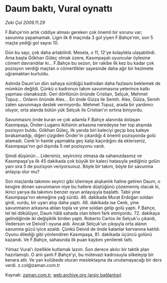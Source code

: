 # Daum baktı, Vural oynattı

*Zeki Çol 2009.11.29*

<tr><td class="metin" colspan="2" style="padding-top: 20px; padding-left: 5px; ">F.Bahçe'nin artık ciddiye alması gereken çok önemli bir sorunu var; savunma yapamamak. Ligin ilk 8 maçında 3 gol yiyen F.Bahçe'nin, son 5 maçta yediği gol sayısı 10.</td></tr><tr><td class="metin" colspan="2" style="padding-top: 20px; padding-left: 5px; "><p>Dün bu sayı, çok daha artabilirdi. Mesela, o 11, 12'ye kolaylıkla ulaşabilirdi. Ama başta Gökhan Güleç olmak üzere, Kasımpaşalı oyuncular öylesine cömert davrandılar ki... F.Bahçe bu sezon, bir rakibe ilk kez bu kadar çok pozisyon verdiği maçtan o cömertlikler sayesinde daha ağır bir hezimete uğramaktan kurtuldu.
<p>Aslında Daum'un dün sahaya sürdüğü kadrodan daha fazlasını beklemek de mümkün değildi. Çünkü o kadronun takım savunmasına yeterince katkı yapması olanaksızdı. Geri dörtlünün önünde Cristian, Selçuk, Mehmet Topuz... Onların önünde Alex... En önde Güiza ile Semih. Alex, Güiza, Semih zaten savunmaya destek vermiyordu. Mehmet Topuz, arada bir yardımcı oluyor, orta alanda bütün yük Selçuk ile Cristian'ın sırtına biniyordu.
<p>Savunmasını önde kuran ve çok adamla F.Bahçe alanında dolaşan Kasımpaşa, Önder-Lugano ikilisinin arkasına neredeyse her top atışında pozisyon buldu. Gökhan Güleç, ilk yarıda biri kaleciyi geçip boş kaleye bırakamadığı, diğeri çizgiden Önder'in çıkardığı 4 önemli pozisyonda golü atamadı. Cenk'in hamle yapmakta geç kalıp kaçırdığını da eklerseniz, Kasımpaşa'nın gol dışında 5 net pozisyonu vardı.
<p>Şimdi düşünün... Lidersiniz, seyirciniz olmasa da sahanızdasınız ve Kasımpaşa'ya ilk 45 dakikada çok büyük bir kaleci hatasıyla yediğiniz golün yanı sıra 5 de pozisyon veriyorsunuz. Böyle bir takım, böyle bir savunma anlayışı olur mu?
<p>Son maçlarda takımını seyirci gibi izlemeye alışkanlık haline getiren Daum, o kevgire dönen savunmanın niye bu hallere düştüğünü çözememiş olacak ki, ikinci yarıya da takımını benzer oyun anlayışıyla başlattı. Tabii yine Kasımpaşa'nın ekmeğine yağ sürdü. 46. dakikada Murat Erdoğan soldan girdi, vurdu, bir uyarı atışı daha yaptı. 48. dakikada ise Cenk, yine savunmanın arkasına atılan topla ve yine soldan gelip golü yaptı. F.Bahçe, tel tel dökülüyor, Daum hâlâ sahada olan biteni fark etmiyordu. 72. dakikaya gelindiğinde iki değişiklik birden yaptı. Roberto Carlos ile Selçuk'u çıkardı, Vederson ve Deivid'i oyuna aldı. Ancak Selçuk'un çıkışıyla orta alanın savunma gücü iyice azaldı. Çünkü Deivid de önde kalanlar kervanına katıldı. Oyunu dilediği gibi yönlendiren Kasımpaşa, 81. dakikada üçüncü golünü kazandı. Ve F.Bahçe, sahasında ilk puan kaybını yenilerek tattı.
<p>Yılmaz Vural'ı özellikle kutlamak lazım. Son derece akılcı bir taktik plan hazırlamıştı. O anlı şanlı F.Bahçe'yi, bu mütevazi kadrosuyla silkeleyip bir kenara attı. Ve yan kulübede oturan meslektaşına da unutamayacağı bir ders verdi. z.col@za­man.com.tr<br/></p></p></p></p></p></p></td></tr>

Kaynak: [zaman.com.tr](http://zaman.com.tr/yazar.do?yazino=921315), [web.archive.org (arşiv bağlantısı)](http://web.archive.org/web/20091208140039/http://www.zaman.com.tr:80/yazar.do?yazino=921315)
